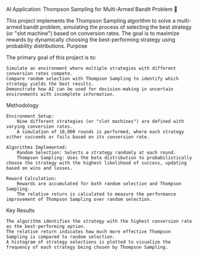 AI Application: Thompson Sampling for Multi-Armed Bandit Problem 🎰

This project implements the Thompson Sampling algorithm to solve a multi-armed bandit problem, simulating the process of selecting the best strategy (or "slot machine") based on conversion rates. The goal is to maximize rewards by dynamically choosing the best-performing strategy using probability distributions.
Purpose

The primary goal of this project is to:

    Simulate an environment where multiple strategies with different conversion rates compete.
    Compare random selection with Thompson Sampling to identify which strategy yields the best results.
    Demonstrate how AI can be used for decision-making in uncertain environments with incomplete information.

Methodology

    Environment Setup:
        Nine different strategies (or "slot machines") are defined with varying conversion rates.
        A simulation of 10,000 rounds is performed, where each strategy either succeeds or fails based on its conversion rate.

    Algorithms Implemented:
        Random Selection: Selects a strategy randomly at each round.
        Thompson Sampling: Uses the beta distribution to probabilistically choose the strategy with the highest likelihood of success, updating based on wins and losses.

    Reward Calculation:
        Rewards are accumulated for both random selection and Thompson Sampling.
        The relative return is calculated to measure the performance improvement of Thompson Sampling over random selection.

Key Results

    The algorithm identifies the strategy with the highest conversion rate as the best-performing option.
    The relative return indicates how much more effective Thompson Sampling is compared to random selection.
    A histogram of strategy selections is plotted to visualize the frequency of each strategy being chosen by Thompson Sampling.
